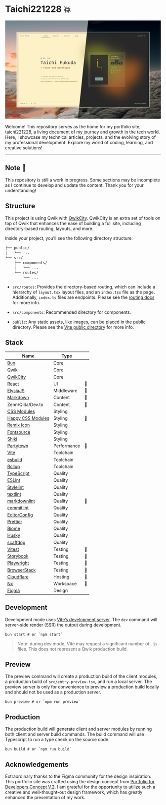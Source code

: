 # Taichi221228 :boom:

![Capture of top page](https://raw.githubusercontent.com/taichi221228/taichi221228/master/assets/main-visual.jpeg)

Welcome! This repository serves as the home for my portfolio site, taichi221228, a living document of my journey and growth in the tech world. Here, I showcase my technical articles, projects, and the evolving story of my professional development. Explore my world of coding, learning, and creative solutions!

---

## Note :construction:

This repository is still a work in progress. Some sections may be incomplete as I continue to develop and update the content. Thank you for your understanding!

## Structure

This project is using Qwik with [QwikCity](https://qwik.dev/). QwikCity is an extra set of tools on top of Qwik that enhances the ease of building a full site, including directory-based routing, layouts, and more.

Inside your project, you’ll see the following directory structure:

```
├── public/
│   └── ...
└── src/
    ├── components/
    │   └── ...
    └── routes/
        └── ...
```

- `src/routes`: Provides the directory-based routing, which can include a hierarchy of `layout.tsx` layout files, and an `index.tsx` file as the page. Additionally, `index.ts` files are endpoints. Please see the [routing docs](https://qwik.dev/docs/routing/) for more info.

- `src/components`: Recommended directory for components.

- `public`: Any static assets, like images, can be placed in the public directory. Please see the [Vite public directory](https://vitejs.dev/guide/assets.html#the-public-directory) for more info.

## Stack

| Name                                                                | Type        |                |
| ------------------------------------------------------------------- | ----------- | -------------- |
| [Bun](https://bun.sh/)                                              | Core        |                |
| [Qwik](https://qwik.dev/)                                           | Core        |                |
| [QwikCity](https://qwik.dev/)                                       | Core        |                |
| [React](https://react.dev/)                                         | UI          | :construction: |
| [ElysiaJS](https://elysiajs.com/)                                   | Middleware  | :construction: |
| [Markdown](https://www.markdownguide.org/)                          | Content     | :construction: |
| Zenn/Qiita/Dev.to                                                   | Content     | :construction: |
| [CSS Modules](https://github.com/css-modules/css-modules/)          | Styling     |                |
| [Happy CSS Modules](https://github.com/mizdra/happy-css-modules/)   | Styling     | :construction: |
| [Remix Icon](https://remixicon.com/)                                | Styling     |                |
| [Fontsource](https://fontsource.org/)                               | Styling     |                |
| [Shiki](https://shiki.style/)                                       | Styling     |                |
| [Partytown](https://partytown.builder.io/)                          | Performance | :construction: |
| [Vite](https://vitejs.dev/)                                         | Toolchain   |                |
| [esbuild](https://esbuild.github.io/)                               | Toolchain   |                |
| [Rollup](https://rollupjs.org/)                                     | Toolchain   |                |
| [TypeScript](https://www.typescriptlang.org/)                       | Quality     |                |
| [ESLint](https://eslint.org/)                                       | Quality     |                |
| [Stylelint](https://stylelint.io/)                                  | Quality     |                |
| [textlint](https://textlint.github.io/)                             | Quality     |                |
| [markdownlint](https://github.com/DavidAnson/markdownlint/)         | Quality     | :construction: |
| [commitlint](https://github.com/conventional-changelog/commitlint/) | Quality     |                |
| [EditorConfig](https://editorconfig.org/)                           | Quality     |                |
| [Prettier](https://prettier.io/)                                    | Quality     |                |
| [Biome](https://biomejs.dev/)                                       | Quality     |                |
| [Husky](https://typicode.github.io/husky/)                          | Quality     |                |
| [scaffdog](https://scaff.dog/)                                      | Quality     |                |
| [Vitest](https://vitest.dev/)                                       | Testing     | :construction: |
| [Storybook](https://storybook.js.org/)                              | Testing     | :construction: |
| [Playwright](https://playwright.dev/)                               | Testing     | :construction: |
| [BrowserStack](https://www.browserstack.com/)                       | Testing     | :construction: |
| [Cloudflare](https://www.cloudflare.com/)                           | Hosting     | :construction: |
| [Nx](https://nx.dev/)                                               | Workspace   | :construction: |
| [Figma](https://www.figma.com/)                                     | Design      |                |

## Development

Development mode uses [Vite’s development server](https://vitejs.dev/). The `dev` command will server-side render (SSR) the output during development.

```shell
bun start # or `npm start`
```

> Note: during dev mode, Vite may request a significant number of `.js` files. This does not represent a Qwik production build.

## Preview

The preview command will create a production build of the client modules, a production build of `src/entry.preview.tsx`, and run a local server. The preview server is only for convenience to preview a production build locally and should not be used as a production server.

```shell
bun preview # or `npm run preview`
```

## Production

The production build will generate client and server modules by running both client and server build commands. The build command will use Typescript to run a type check on the source code.

```shell
bun build # or `npm run build`
```

## Acknowledgements

Extraordinary thanks to the Figma community for the design inspiration. This portfolio site was crafted using the design concept from [Portfolio for Developers Concept V.2](https://www.figma.com/community/file/1100794861710979147/portfolio-for-developers-concept-v-2). I am grateful for the opportunity to utilize such a creative and well-thought-out design framework, which has greatly enhanced the presentation of my work.

